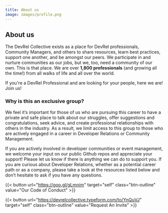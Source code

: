 ```yaml
---
title: About us
image: images/profile.png
---
```

## About us
The DevRel Collective exists as a place for DevRel professionals, Community Managers, and others to share resources, learn best practices, support one another, and be amongst our peers. We participate in and nurture communities as our jobs, but we, too, need a community of our own. This is that place. We are over **1,800 professionals** (and growing all the time!) from all walks of life and all over the world.

If you're a DevRel Professional and are looking for your people, here we are! Join us!

### Why is this an exclusive group?
We feel it’s important for those of us who are pursuing this career to have a private and safe place to talk about our struggles, offer suggestions and congratulations, seek advice, and create professional relationships with others in the industry. As a result, we limit access to this group to those who are actively engaged in a career in Developer Relations or Community Management.

If you are actively involved in developer communities or event management, we welcome your input on our public Github repos and appreciate your support! Please let us know if there is anything we can do to support you. If you are curious about Developer Relations, whether as a potential career path or as a company, please take a look at the resources listed below and don’t hesitate to ask if you have any questions.

{{< button url="https://goo.gl/gLmnim" target="self" class="btn-outline" value="Our Code of Conduct" >}}

{{< button url="https://devrelcollective.typeform.com/to/YnQuVJ" target="self" class="btn-outline" value="Request An Invite" >}}

